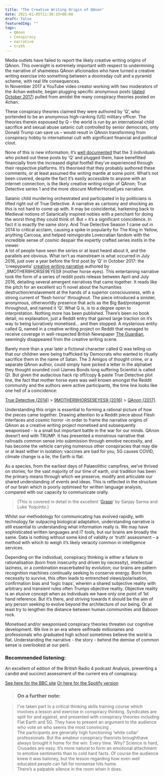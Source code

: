 ```yaml
---
title: "The Creative Writing Origin of QAnon"
date: 2021-01-05T11:36:33+08:00
draft: false
featuredImg: ""
tags: 
  - QAnon
  - Conspiracy
  - narrative
  - truth
---
```



Media outlets have failed to report the likely creative writing origins of QAnon.  This oversight is extremely important with respect to undermining the narrative of shameless QAnon aficionados who have turned a creative writing exercise into something between a doomsday cult and a pyramid scheme, with real life consequences.  
In November 2017 a YouTube video creator working with two moderators of the 4chan website, began plugging specific anonymous posts ([dated October 2017](https://nymag.com/intelligencer/2017/12/qanon-4chan-the-storm-conspiracy-explained.html)) pulled from amidst the many conspiracy theories posted on 4chan.

These conspiracy theories claimed they were authored by ‘Q’, who portended to be an anonymous high-ranking (US) military officer.  The theories therein espoused by Q – the world is run by an international child sacrifice and sexual abuse satanic cult controlled by senior democrats, only Donald Trump can save us – would result in QAnon transforming from conspiracy hobby to international cult with significant financial and political clout.

None of this is new information; it’s [well documented](https://www.nbcnews.com/tech/tech-news/how-three-conspiracy-theorists-took-q-sparked-qanon-n900531) that the 3 individuals who picked out these posts by ‘Q’ and plugged them, have benefitted financially from the increased digital footfall they’ve experienced through their respective platforms.  It’s theorised that they probably authored these comments, or at least assumed the writing mantle at some point.  What’s not been covered, despite the fact it’s easily accessible to anyone with an internet connection, is the likely creative writing origin of QAnon; True Detective series 1 and the more obscure MotherHorseEyes narrative.

Satanic child murdering orchestrated and participated in by politicians is lifted right out of True Detective.  A narrative as cartoony and shocking as this is not hard to come up with.  It may be coincidental, harkening back to Medieval notions of Satanically inspired nobles with a penchant for doing the worst thing they could think of.  But = it’s a significant coincidence.   In fact it is exactly the same story.  And True Detective Season 1 came out in 2014 to critical acclaim, causing a spike in popularity for The King in Yellow, anything Carcosa, and helped reinvigorate Lovecratian fandom with the incredible sense of cosmic despair the expertly crafted series instils in the viewer.  
A lot of people have seen the series or at least heard about it, and the parallels are obvious.  What isn’t as mainstream is what occurred in July 2016, just over a year before the first post by ‘Q’ in October 2017: the ‘creepypasta’ [creative writing narrative](https://www.reddit.com/r/9M9H9E9/wiki/narrative) authored by _9MOTHER9HORSE9EYES9 (mother horse eyes).
This entertaining narrative took the form of a series of reddit posts release between April and July 2016, detailing several emergent narratives that came together.  It reads like the pitch for an excellent sci fi novel about the humanities destruction/enslavement at the hands of a superior consciousness, with a strong current of ‘flesh horror’ throughout.  The piece introduced a sinister, anonymous, otherworldly presence that acts as the Big Bad/protagonist throughout, and named it ‘Q’.  What Q is, is to a degree open to interpretation.  Nothing more has been published.  There’s been no book detail, no explanation, just a Reddit entry that gained large traction on it’s way to being lucratively monetised… and then stopped.  A mysterious entity called Q, named in a creative writing project on Reddit that managed to receive coverage in well-respected British Newspaper [The Guardian](https://www.theguardian.com/technology/2016/may/05/9mother9horse9eyes9-the-mysterious-tale-terrifying-reddit), seemingly disappeared from the creative writing scene.

Barely more than a year later a fictional character called Q was telling us that our children were being trafficked by Democrats who wanted to ritually sacrifice them in the name of Satan.  The 3 Amigos of thought crime, or a separate QAnon author, could simply have picked a letter in the alphabet they thought sounded cool (James Bonds long suffering Scientist is called Q).  But given the audacious hack rip off/copy & paste True Detective plot line, the fact that mother horse eyes was well known amongst the Reddit community and the authors were active participants, the time line looks like one hell of a coincidence: 

[True Detective (2014)](https://en.wikipedia.org/wiki/True_Detective_(season_1)) > [9MOTHER9HORSE9EYES9 (2016)](https://www.reddit.com/r/9M9H9E9/wiki/narrative) > [QAnon (2017)](https://www.wsj.com/articles/what-is-qanon-what-we-know-about-the-conspiracy-theory-11597694801).

Understanding this origin is essential to forming a rational picture of how the pieces came together.  Drawing attention to a Reddit piece about Flesh interfaces and cosmic horror -in order to frame the narrative origins of QAnon as a creative writing project monetised and subsequently weaponised - is a small but important battle in the war for our minds.  QAnon doesn’t end with TRUMP.  It has presented a monstrous narrative that railroads common sense into submission through emotive necessity, and has become the vehicle carrying numerous other conspiracies that may die or at least wither in isolation; vaccines are bad for you, 5G causes COVID, climate change is a lie, the Earth is flat.  

As a species, from the earliest days of Palaeolithic campfires, we’ve thrived on stories; for the vast majority of our time of earth, oral tradition has been the primary means through which we preserve, modify and articulate our shared understanding of events and ideas.  This is reflected in the structure of our brain which is poorly optimised for written language analysis, compared with our capacity to communicate orally.  

> (This is covered in detail in the excellent ‘[Grasp](https://www.penguinrandomhouse.com/books/546526/grasp-by-sanjay-sarma-with-luke-yoquinto/)’ by Sanjay Sarma and Luke Yoquinto.)

Whilst our methodology for communicating has evolved rapidly, with technology far outpacing biological adaptation, understanding narrative is still essential to understanding what information really is.  We may have sophisticated written languages and IT tools, but our brains are broadly the same.  Data is nothing without some kind of validity or ‘truth’ assessment – a method with which to weigh it’s likely veracity common in intelligence services. 

Depending on the individual, conspiracy thinking is either a failure in rationalisation (born from insecurity and driven by necessity), intellectual laziness, or a combination exacerbated by evolution;  our brains are pattern recognition machines continually seeking to conserve energy.  Born from necessity to survive, this often leads to entrenched views/polarisation, confirmation bias and ‘logic traps’, wherein a shared subjective reality with arbitrary and transient rules often Trumps objective reality.  Objective reality is an elusive concept when as individuals we have only one point of 1st hand reference.  But it’s there, and striving towards it should be the aim of any person seeking to evolve beyond the architecture of our being.  Or at least try to lengthen the distance between human communities and Baboon rock.

Monetised and/or weaponised conspiracy theories threaten our cognitive development.  We live in an era where selfmade millionaires and professionals who graduated high school sometimes believe the world is flat.  Understanding the narrative - the story - behind the demise of common sense is overlooked at our peril.




### Recommended listening:

An excellent of edition of the British Radio 4 podcast Analysis, presenting a candid and succinct assessment of the current era of conspiracy.

[See here for the BBC site](https://www.bbc.co.uk/programmes/b006r4vz/topics/Conspiracy_theories)
[Or here for the Spotify version](https://open.spotify.com/episode/50s0eEu3Fa0wodmHsDlhhY)






> ### On a further note:

> I've taken part in a critical thinking skills training course which involves a lesson and exercise in conspiracy thinking.  Syndicates are split for and against, and presented with conspiracy theories including Flat Earth and 5G.  They have to present an argument to the audience who vote on who seems the most convincing .  
The participants are generally high functioning ‘white collar’ professionals.  But the amateur conspiracy theorists broughthave always brought it home for the win.  Every time. Why?  Science is hard, Crusades are easy.  It’s more natural to form an emotional attachment to emotive sentiments than to cold hard facts.  Of course the audience knew it was baloney, but the lesson regarding how even well educated people can fall for nonsense hits home.  
There’s a palpable silence in the room when it does.




